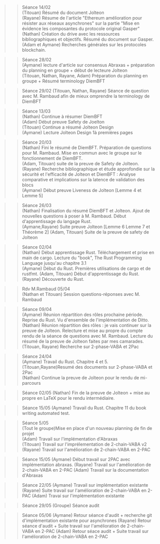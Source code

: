 >>Séance 14/02  
>(Titouan) Résumé du document Jolteon  
>(Rayane) Résume de l'article "Ethereum amélioration pour résister aux réseaux asynchrones" sur la partie "Mise en évidence les composantes du protocole original Gasper"  
>(Nathan) Création du drive avec les ressources bibliographiques et objectifs. Résumé du document sur Gasper.
>(Adam et Aymane) Recherches générales sur les protocoles blockchain.

>>Séance 28/02  
>(Aymane) lecture d'article sur consensus Abraxas + préparation du planning en groupe + début de lecteure Jolteon  
>(Titouan, Nathan, Rayane, Adam) Préparation du planning en groupe + Résumé terminology DiemBFT  

>>Séance 29/02
>(Titouan, Nathan, Rayane) Séance de question avec M. Rambaud afin de mieux omprendre la terminology de DiemBFT

>>Séance 13/03  
>(Nathan) Continue à résumer DiemBFT  
>(Adam) Début preuve Safety de Joelton  
>(Titouan) Continue a résumé Jolteon Design  
>(Aymane) Lecture Jolteon Design 1à premières pages

>>Séance 20/03  
>(Nathan) Fini le résumé de DiemBFT. Préparation de questions pour M. Rambaud. Mise en commun avec le groupe sur le fonctionnement de DiemBFT.  
>(Adam, Titouan) suite de la preuve de Safety de Jolteon.  
>(Rayane) Recherche bibliographique et étude approfondie sur la sécurité et l'efficacité de Jolteon et DiemBFT : Analyse comparative et implications sur la latence de validation des blocs  
>(Aymane) Début preuve Liveness de Jolteon [Lemme 4 et Lemme 5]  
  
>>Séance 26/03  
>(Nathan) Finalisation du résumé DiemBFT et Jolteon. Ajout de nouvelles questions à poser à M. Rambaud. Début d'apprentissage du langage Rust.  
>(Aymane,Rayane) Suite preuve Jolteon [Lemme 6 Lemme 7 et Théorème 2]
>(Adam, Titouan) Suite de la preuve de safety de Jolteon

>>Séance 02/04  
>(Nathan) Début apprentissage Rust. Téléchargement et prise en main de cargo. Lecture du "book", The Rust Programming Language jusqu'au chapitre 3.1  
>(Aymane) Début du Rust. Premières utilisations de cargo et de rustfmt.
>(Adam, Titouan) Début d'apprentissage du Rust.
>(Rayane) Découverte du Rust.

>> Rdv M.Rambaud 05/04  
>(Nathan et Titouan) Session questions-réponses avec M. Rambaud

>>Séance 09/04  
>(Aymane) Réunion répartition des rôles prochaine période. Reprise du Rust. Vu d'ensemble de l'implémentation de Ditto.  
>(Nathan) Réunion répartition des rôles : je vais continuer sur la preuve de Jolteon. Relecture et mise au propre du compte rendu de la séance de questions avec M. Rambaud. Lecture du résumé de la preuve de Jolteon faites par mes camarades.   
>(Titouan, Rayane) Recherche sur 2-phase-VABA et 2Pac 

>>Séance 24/04  
>(Aymane) Travail du Rust. Chapitre 4 et 5.  
>(Titouan,Rayane)Resumé des documents sur 2-phase-VABA et 2Pac  
>(Nathan) Continue la preuve de Jolteon pour le rendu de mi-parcours  

>>Séance 02/05
>(Nathan) Fin de la preuve de Jolteon + mise au propre en LaTeX pour le rendu intermédiaire.

>>Séance 15/05
>(Aymane) Travail du Rust. Chapitre 11 du book writing automated test.

>>Séance 5/05  
>(Tout le groupe)Mise en place d'un nouveau planning de fin de projet  
>(Adam) Travail sur l'implémentation d'Abraxas  
>(Titouan) Travail sur l'imprélementation de 2-chain-VABA v2  
>(Rayane) Travail sur l'amélioration de 2-chain-VABA en 2-PAC

>>Séance 15/05
>(Aymane) Début travail sur 2PAC avec implémentation abraxas.
>(Rayane) Travail sur l'amélioration de 2-chain-VABA en 2-PAC
>(Adam) Travail sur la documentation d'Abraxas

>>Séance 22/05
>(Aymane) Travail sur implémentation existante
>(Rayane) Suite travail sur l'amélioration de 2-chain-VABA en 2-PAC
>(Adam) Travai sur l'implémentation existante

>>Séance 29/05
>(Groupe) Séance audit

>>Séance 05/06
>(Aymane) Retour séance d'audit + recherche git d'implémentation existante pour asynchrones
>(Rayane) Retour séance d'audit + Suite travail sur l'amélioration de 2-chain-VABA en 2-PAC
>(Adam) Retour séace audit + Suite travail sur l'amélioration de 2-chain-VABA en 2-PAC